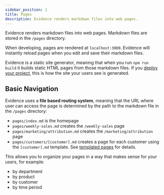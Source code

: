 ```yaml
---
sidebar_position: 1
title: Pages
description: Evidence renders markdown files into web pages. 
---
```


Evidence renders markdown files into web pages. Markdown files are stored in the `/pages` directory.

When developing, pages are rendered at `localhost:3000`. Evidence will instantly reload pages when you edit and save their markdown files.

Evidence is a static site generator, meaning that when you run `npm run build` it builds static HTML pages from those markdown files. If you [deploy your project](../../deployment/), this is how the site your users see is generated.

## Basic Navigation

Evidence uses a **file based routing system**, meaning that the URL where user can access the page is determined by the path to the markdown file in the `/pages` directory:

- `pages/index.md` is the homepage
- `pages/weekly-sales.md` creates the `/weekly-sales` page
- `pages/marketing/attribution.md` creates the `/marketing/attribution` page
- `pages/customers/[customer].md` creates a page for each customer using the `[customer].md` template. See [templated pages](../templated-pages) for details.

This allows you to organize your pages in a way that makes sense for your users, for example:

- by department
- by product
- by customer
- by time period